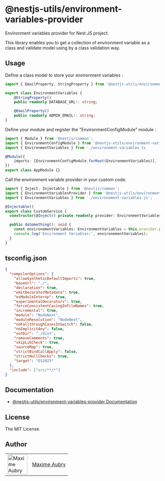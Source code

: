 # @nestjs-utils/environment-variables-provider
Environment variables provider for Nest.JS project.

This library enables you to get a collection of environment variable as a class and validate model using by a class validation way.

## Usage
Define a class model to store your environment variables :

``` Typescript
import { EmailProperty, StringProperty } from '@nestjs-utils/environment-variables-provider';

export class EnvironmentVariables {
    @StringProperty()
    public readonly DATABASE_URL!: string;

    @EmailProperty()
    public readonly ADMIN_EMAIL!: string;
}
```

Define your module and register the "EnvironmentConfigModule" module :

``` Typescript
import { Module } from '@nestjs/common';
import { EnvironmentConfigModule } from '@nestjs-utils/environment-variables-provider';
import { EnvironmentVariables } from './environment-variables.ts

@Module({
    imports: [EnvironmentConfigModule.forRoot(EnvironmentVariables)],
})
export class AppModule {}
```

Call the environment variable provider in your custom code:

``` Typescript
import { Inject, Injectable } from '@nestjs/common';
import { EnvironmentVariablesProvider } from '@nestjs-utils/environment-variables-provider';
import { EnvironmentVariables } from './environement-variables.js';

@Injectable()
export class CustomService {
  constructor(@Inject() private readonly provider: EnvironmentVariablesProvider) {}

  public doSomething(): void {
    const environementVariables: EnvironmentVariables = this.provider.getEnvironmentVariables(EnvironmentVariables);
    console.log('Environment Variables:', environementVariables);
  }
}
```

## tsconfig.json
``` JSON
{
  "compilerOptions": {
    "allowSyntheticDefaultImports": true,
    "baseUrl": "./",
    "declaration": true,
    "emitDecoratorMetadata": true,
    "esModuleInterop": true,
    "experimentalDecorators": true,
    "forceConsistentCasingInFileNames": true,
    "incremental": true,
    "module": "NodeNext",
    "moduleResolution": "NodeNext",
    "noFallthroughCasesInSwitch": false,
    "noImplicitAny": false,
    "outDir": "./dist",
    "removeComments": true,
    "skipLibCheck": true,
    "sourceMap": true,
    "strictBindCallApply": false,
    "strictNullChecks": true,
    "target": "ES2023"
  },
  "include": ["src/**/*"]
}
```

## Documentation

- [@nestjs-utils/environment-variables-provider Documentation](https://github.com/maxime-aubry/nestjs-utils-environment-variables-provider/docs)

## License

The MIT License.

## Author

<table>
  <tr>
    <td >
      <img src="https://avatars.githubusercontent.com/u/6122959?v=4&s=128" width="64" height="64" alt="Maxime Aubry">
    </td>
    <td>
      <a href="https://github.com/maxime-aubry">Maxime Aubry</a>
    </td>
  </tr>
</table>
